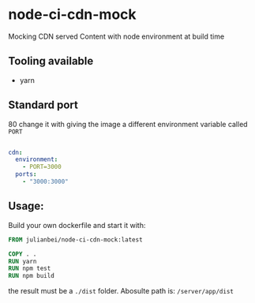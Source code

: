 # node-ci-cdn-mock
Mocking CDN served Content with node environment at build time

## Tooling available
- yarn

## Standard port
80
change it with giving the image a different environment variable called `PORT`

```yml

cdn:
  environment:
    - PORT=3000
  ports:
    - "3000:3000"
```

## Usage:
Build your own dockerfile and start it with:
```Dockerfile
FROM julianbei/node-ci-cdn-mock:latest

COPY . .
RUN yarn
RUN npm test
RUN npm build
```
the result must be a `./dist` folder.
Abosulte path is: `/server/app/dist`
